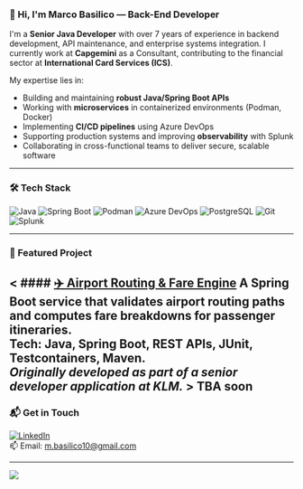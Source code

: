 ### 👋 Hi, I'm Marco Basilico — Back-End Developer

I'm a **Senior Java Developer** with over 7 years of experience in backend development, API maintenance, and enterprise systems integration. I currently work at **Capgemini** as a Consultant, contributing to the financial sector at **International Card Services (ICS)**.

My expertise lies in:
- Building and maintaining **robust Java/Spring Boot APIs**
- Working with **microservices** in containerized environments (Podman, Docker)
- Implementing **CI/CD pipelines** using Azure DevOps
- Supporting production systems and improving **observability** with Splunk
- Collaborating in cross-functional teams to deliver secure, scalable software

---

### 🛠 Tech Stack
![Java](https://img.shields.io/badge/Java-ED8B00?style=flat&logo=java&logoColor=white)
![Spring Boot](https://img.shields.io/badge/Spring%20Boot-6DB33F?style=flat&logo=spring-boot&logoColor=white)
![Podman](https://img.shields.io/badge/Podman-89CFF0?style=flat&logo=podman&logoColor=black)
![Azure DevOps](https://img.shields.io/badge/Azure%20DevOps-0078D7?style=flat&logo=azure-devops&logoColor=white)
![PostgreSQL](https://img.shields.io/badge/PostgreSQL-336791?style=flat&logo=postgresql&logoColor=white)
![Git](https://img.shields.io/badge/Git-F05032?style=flat&logo=git&logoColor=white)
![Splunk](https://img.shields.io/badge/Splunk-000000?style=flat&logo=splunk&logoColor=white)

---

### 🚀 Featured Project
< #### [✈️ Airport Routing & Fare Engine](https://github.com/Hbuz/klm-backend-assignment)
A Spring Boot service that validates airport routing paths and computes fare breakdowns for passenger itineraries.  
Tech: Java, Spring Boot, REST APIs, JUnit, Testcontainers, Maven.  
_Originally developed as part of a senior developer application at KLM._ >
TBA soon
---

### 📬 Get in Touch
[![LinkedIn](https://img.shields.io/badge/-LinkedIn-0A66C2?logo=linkedin&logoColor=white)](https://www.linkedin.com/in/marco-basilico10/)  
📫 Email: m.basilico10@gmail.com

---

![](https://komarev.com/ghpvc/?username=Hbuz&color=blue)
